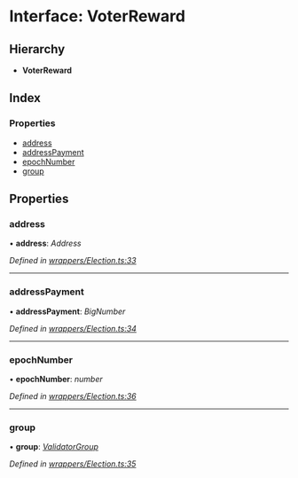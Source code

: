 # Interface: VoterReward

## Hierarchy

* **VoterReward**

## Index

### Properties

* [address](_wrappers_election_.voterreward.md#address)
* [addressPayment](_wrappers_election_.voterreward.md#addresspayment)
* [epochNumber](_wrappers_election_.voterreward.md#epochnumber)
* [group](_wrappers_election_.voterreward.md#group)

## Properties

###  address

• **address**: *Address*

*Defined in [wrappers/Election.ts:33](https://github.com/medhak1/celo-monorepo/blob/master/packages/sdk/contractkit/src/wrappers/Election.ts#L33)*

___

###  addressPayment

• **addressPayment**: *BigNumber*

*Defined in [wrappers/Election.ts:34](https://github.com/medhak1/celo-monorepo/blob/master/packages/sdk/contractkit/src/wrappers/Election.ts#L34)*

___

###  epochNumber

• **epochNumber**: *number*

*Defined in [wrappers/Election.ts:36](https://github.com/medhak1/celo-monorepo/blob/master/packages/sdk/contractkit/src/wrappers/Election.ts#L36)*

___

###  group

• **group**: *[ValidatorGroup](_wrappers_validators_.validatorgroup.md)*

*Defined in [wrappers/Election.ts:35](https://github.com/medhak1/celo-monorepo/blob/master/packages/sdk/contractkit/src/wrappers/Election.ts#L35)*
